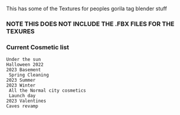 This has some of the Textures for peoples gorila tag blender stuff

### NOTE THIS DOES NOT INCLUDE THE .FBX FILES FOR THE TEXURES

### Current Cosmetic list

  	Under the sun
  	Halloween 2022
  	2023 Basement
 	 Spring Cleaning
  	2023 Summer
  	2023 Winter
 	 All the Normal city cosmetics
 	 Launch day
    2023 Valentines
    Caves revamp

